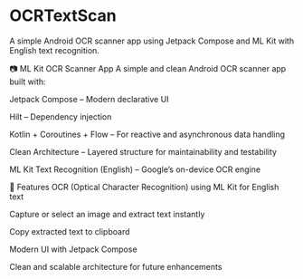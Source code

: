 # OCRTextScan
A simple Android OCR scanner app using Jetpack Compose and ML Kit with English text recognition.


📷 ML Kit OCR Scanner App
A simple and clean Android OCR scanner app built with:

Jetpack Compose – Modern declarative UI

Hilt – Dependency injection

Kotlin + Coroutines + Flow – For reactive and asynchronous data handling

Clean Architecture – Layered structure for maintainability and testability

ML Kit Text Recognition (English) – Google’s on-device OCR engine

🧠 Features
OCR (Optical Character Recognition) using ML Kit for English text

Capture or select an image and extract text instantly

Copy extracted text to clipboard

Modern UI with Jetpack Compose

Clean and scalable architecture for future enhancements
